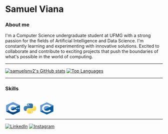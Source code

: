 # Samuel Viana

### About me
I'm a Computer Science undergraduate student at UFMG with a strong passion for the fields of Artificial Intelligence and Data Science. I'm constantly learning and experimenting with innovative solutions. Excited to collaborate and contribute to exciting projects that push the boundaries of what's possible in the world of computing.

---
[![samuelsnv2's GitHub stats](https://github-readme-stats.vercel.app/api?username=Samuelsnv2&show_icons=true&theme=highcontrast&hide_rank=true&hide=stars)](https://github.com/Samuelsnv2/github-readme-stats) [![Top Languages](https://github-readme-stats.vercel.app/api/top-langs/?username=Samuelsnv2&theme=highcontrast&layout=compact)](https://github.com/Samuelsnv2/github-readme-stats)

---
### Skills
<div style="display: inline_block"><br>
  <img align="center" alt="Samuel-Cpp" height="40" width="50" src="https://raw.githubusercontent.com/devicons/devicon/master/icons/cplusplus/cplusplus-original.svg">
  <img align="center" alt="Samuel-Python" height="40" width="50" src="https://raw.githubusercontent.com/devicons/devicon/master/icons/python/python-original.svg">
  <img align="center" alt="Samuel-C" height="40" width="50" src="https://raw.githubusercontent.com/devicons/devicon/master/icons/c/c-original.svg" >
</div>

---
[![LinkedIn](https://img.shields.io/badge/LinkedIn-0077B5?style=for-the-badge&logo=linkedin&logoColor=white)]([[https://www.linkedin.com/in/andremaravilha](https://www.linkedin.com/in/samuel-s-n-viana/)](https://www.linkedin.com/in/samuel-s-n-viana/))
[![Instagram](https://img.shields.io/badge/Instagram-E4405F?style=for-the-badge&logo=instagram&logoColor=white)](https://www.instagram.com/samuelsnv_/)
